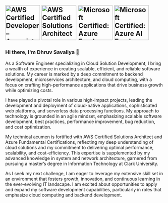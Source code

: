 <a href="https://www.credly.com/badges/860cc576-1420-48ac-b628-bbb5d22d5f42" target="_blank" title="Badge AWS Certified Developer – Associate" alt="AWS Certified Developer – Associate"><img src="https://images.credly.com/size/680x680/images/b9feab85-1a43-4f6c-99a5-631b88d5461b/image.png" alt="AWS Certified Developer – Associate" width="110px"  style="max-width:110px;"></a>
<a href="https://www.credly.com/badges/7aa8cd4c-3b92-4f02-98df-488f1ef74b6f" target="_blank" title="Badge AWS Certified Solutions Architect – Associate" alt="AWS Certified Solutions Architect – Associate"><img src="https://images.credly.com/size/680x680/images/0e284c3f-5164-4b21-8660-0d84737941bc/image.png" alt="AWS Certified Solutions Architect – Associate" width="110px"  style="max-width:110px;"></a>
<a href="https://www.credly.com/earner/earned/badge/32063e9e-bf1f-465d-b368-8fdf7999b99a" target="_blank" title="Badge Microsoft Certified: Azure Fundamentals" alt="Microsoft Certified: Azure Fundamentals"><img src="https://images.credly.com/size/680x680/images/be8fcaeb-c769-4858-b567-ffaaa73ce8cf/image.png" alt="Microsoft Certified: Azure Fundamentals" width="110px"  style="max-width:110px;"></a>
<a href="https://www.credly.com/earner/earned/badge/78dfb7b9-11f8-498f-acc6-20cac67404c1" target="_blank" title="Badge Microsoft Certified: Azure AI Fundamentals" alt="AWS Certified Solutions Architect – Associate"><img src="https://images.credly.com/size/680x680/images/4136ced8-75d5-4afb-8677-40b6236e2672/azure-ai-fundamentals-600x600.png" alt="Microsoft Certified: Azure AI Fundamentals" width="110px"  style="max-width:110px;"></a>
---

### Hi there, I'm Dhruv Savaliya 👋

As a Software Engineer specializing in Cloud Solution Development, I bring a wealth of experience in creating scalable, efficient, and reliable software solutions. My career is marked by a deep commitment to backend development, microservices architecture, and cloud computing, with a focus on crafting high-performance applications that drive business growth while optimizing costs.

I have played a pivotal role in various high-impact projects, leading the development and deployment of cloud-native applications, sophisticated web platforms, and serverless data processing functions. My approach to technology is grounded in an agile mindset, emphasizing scalable software development, best practices, performance improvement, bug reduction, and cost optimization.

My technical acumen is fortified with AWS Certified Solutions Architect and Azure Fundamental Certifications, reflecting my deep understanding of cloud solutions and my commitment to delivering optimal performance, scalability, and cost-efficiency. This expertise is supplemented by my advanced knowledge in system and network architecture, garnered from pursuing a master’s degree in Information Technology at Clark University.

As I seek my next challenge, I am eager to leverage my extensive skill set in an environment that fosters growth, innovation, and continuous learning in the ever-evolving IT landscape. I am excited about opportunities to apply and expand my software development capabilities, particularly in roles that emphasize cloud computing and backend development.
<!--
![LeetCode Stats](https://leetcard.jacoblin.cool/dhruv_savaliya?theme=light&font=Source%20Sans%20Pro&ext=heatmap)




## 🌱 Skills
<table>
<tr>
<td>

### Programming Language: 
C# 9/10, Python 3, Java 8, JavaScript ES5/ES6, TypeScript

### .NET Ecosystem:
.NET Framework, .NET Core, .NET 5, and later, ASP.NET, Blazor, Entity Framework, Razor Pages, MVC (Model-View-Controller), Entity Framework, LINQ

### Front-End Web Technologies:
HTML5, CSS3, Bootstrap 4.0, jQuery, Single Page Application, Progressive Web App (PWA), React, Angular, Chrome DevTools

### Development Tools:
Visual Studio, VS Code, Android Studio, SSMS, .NET CLI, NuGet, NPM, Docker, Terminal

</td>
<td>

### Cloud Computing:
AWS, EC2, S3, SQS, SNS, Lambda, RDS, IAM, DynamoDB, CloudFront, VPC, Route53, KMS
Microsoft Azure, Active Directory, Azure DevOps, Web Apps, Blob, Cognitive Services

### Databases:
SQL Server, MySQL, PostgreSQL, NoSQL, MongoDB, DynamoDB

### Automation Build and Version Control:
MSBuild, TSC, Git, GitHub, Azure DevOps

### Testing Tools:
NUnit, xUnit, Selenium WebDriver, Chrome DevTools, Postman, Swagger

</td>
</tr>
</table>




**DhruvSavaliya94/DhruvSavaliya94** is a ✨ _special_ ✨ repository because its `README.md` (this file) appears on your GitHub profile.

Here are some ideas to get you started:

- 🔭 I’m currently working on ...
- 🌱 I’m currently learning ...
- 👯 I’m looking to collaborate on ...
- 🤔 I’m looking for help with ...
- 💬 Ask me about ...
- 📫 How to reach me: ...
- 😄 Pronouns: ...
- ⚡ Fun fact: ...
-->

